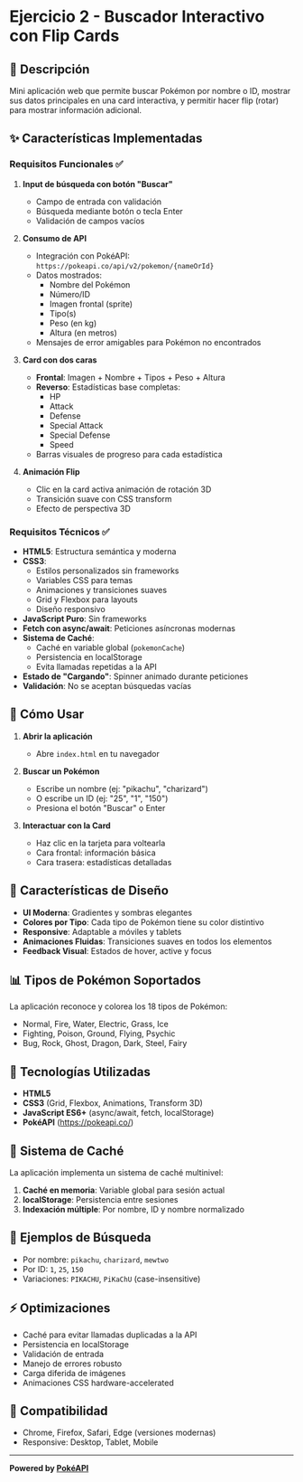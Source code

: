 # Ejercicio 2 - Buscador Interactivo con Flip Cards

## 📝 Descripción
Mini aplicación web que permite buscar Pokémon por nombre o ID, mostrar sus datos principales en una card interactiva, y permitir hacer flip (rotar) para mostrar información adicional.

## ✨ Características Implementadas

### Requisitos Funcionales ✅
1. **Input de búsqueda con botón "Buscar"**
   - Campo de entrada con validación
   - Búsqueda mediante botón o tecla Enter
   - Validación de campos vacíos

2. **Consumo de API**
   - Integración con PokéAPI: `https://pokeapi.co/api/v2/pokemon/{nameOrId}`
   - Datos mostrados:
     * Nombre del Pokémon
     * Número/ID
     * Imagen frontal (sprite)
     * Tipo(s)
     * Peso (en kg)
     * Altura (en metros)
   - Mensajes de error amigables para Pokémon no encontrados

3. **Card con dos caras**
   - **Frontal**: Imagen + Nombre + Tipos + Peso + Altura
   - **Reverso**: Estadísticas base completas:
     * HP
     * Attack
     * Defense
     * Special Attack
     * Special Defense
     * Speed
   - Barras visuales de progreso para cada estadística

4. **Animación Flip**
   - Clic en la card activa animación de rotación 3D
   - Transición suave con CSS transform
   - Efecto de perspectiva 3D

### Requisitos Técnicos ✅
- **HTML5**: Estructura semántica y moderna
- **CSS3**: 
  - Estilos personalizados sin frameworks
  - Variables CSS para temas
  - Animaciones y transiciones suaves
  - Grid y Flexbox para layouts
  - Diseño responsivo
- **JavaScript Puro**: Sin frameworks
- **Fetch con async/await**: Peticiones asíncronas modernas
- **Sistema de Caché**:
  - Caché en variable global (`pokemonCache`)
  - Persistencia en localStorage
  - Evita llamadas repetidas a la API
- **Estado de "Cargando"**: Spinner animado durante peticiones
- **Validación**: No se aceptan búsquedas vacías

## 🚀 Cómo Usar

1. **Abrir la aplicación**
   - Abre `index.html` en tu navegador

2. **Buscar un Pokémon**
   - Escribe un nombre (ej: "pikachu", "charizard")
   - O escribe un ID (ej: "25", "1", "150")
   - Presiona el botón "Buscar" o Enter

3. **Interactuar con la Card**
   - Haz clic en la tarjeta para voltearla
   - Cara frontal: información básica
   - Cara trasera: estadísticas detalladas

## 🎨 Características de Diseño

- **UI Moderna**: Gradientes y sombras elegantes
- **Colores por Tipo**: Cada tipo de Pokémon tiene su color distintivo
- **Responsive**: Adaptable a móviles y tablets
- **Animaciones Fluidas**: Transiciones suaves en todos los elementos
- **Feedback Visual**: Estados de hover, active y focus

## 📊 Tipos de Pokémon Soportados

La aplicación reconoce y colorea los 18 tipos de Pokémon:
- Normal, Fire, Water, Electric, Grass, Ice
- Fighting, Poison, Ground, Flying, Psychic
- Bug, Rock, Ghost, Dragon, Dark, Steel, Fairy

## 🔧 Tecnologías Utilizadas

- **HTML5**
- **CSS3** (Grid, Flexbox, Animations, Transform 3D)
- **JavaScript ES6+** (async/await, fetch, localStorage)
- **PokéAPI** (https://pokeapi.co/)

## 💾 Sistema de Caché

La aplicación implementa un sistema de caché multinivel:
1. **Caché en memoria**: Variable global para sesión actual
2. **localStorage**: Persistencia entre sesiones
3. **Indexación múltiple**: Por nombre, ID y nombre normalizado

## 🎯 Ejemplos de Búsqueda

- Por nombre: `pikachu`, `charizard`, `mewtwo`
- Por ID: `1`, `25`, `150`
- Variaciones: `PIKACHU`, `PiKaChU` (case-insensitive)

## ⚡ Optimizaciones

- Caché para evitar llamadas duplicadas a la API
- Persistencia en localStorage
- Validación de entrada
- Manejo de errores robusto
- Carga diferida de imágenes
- Animaciones CSS hardware-accelerated

## 📱 Compatibilidad

- Chrome, Firefox, Safari, Edge (versiones modernas)
- Responsive: Desktop, Tablet, Mobile

---

**Powered by [PokéAPI](https://pokeapi.co/)**



